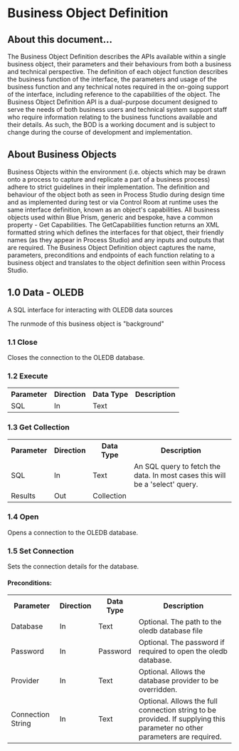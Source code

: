 <html xmlns="http://www.w3.org/TR/xhtml1/strict">
  <head>
  </head>
  <body>
    <h1>Business Object Definition</h1>
    <h2>About this document...</h2>
    <div>The Business Object Definition describes the APIs available within a single business object, their parameters and their behaviours from both a business and technical perspective. The definition of each object function describes the business function of the interface, the parameters and usage of the business function and any technical notes required in the on-going support of the interface, including reference to the capabilities of the object. The Business Object Definition API is a dual-purpose document designed to serve the needs of both business users and technical system support staff who require information relating to the business functions available and their details. As such, the BOD is a working document and is subject to change during the course of development and implementation.</div>
    <h2>About Business Objects</h2>
    <div>Business Objects within the environment (i.e. objects which may be drawn onto a process to capture and replicate a part of a business process) adhere to strict guidelines in their implementation. The definition and behaviour of the object both as seen in Process Studio during design time and as implemented during test or via Control Room at runtime uses the same interface definition, known as an object's capabilities. All business objects used within Blue Prism, generic and bespoke, have a common property - Get Capabilities. The GetCapabilities function returns an XML formatted string which defines the interfaces for that object, their friendly names (as they appear in Process Studio) and any inputs and outputs that are required. The Business Object Definition object captures the name, parameters, preconditions and endpoints of each function relating to a business object and translates to the object definition seen within Process Studio.</div>
    <h2>1.0 Data - OLEDB</h2>
    <div>A SQL interface for interacting with OLEDB data sources</div>
    <p>The runmode of this business object is "background"</p>
    <h3>1.1 Close</h3>
    <div>Closes the connection to the OLEDB database.</div>
    <h3>1.2 Execute</h3>
    <div />
    <table>
      <tr>
        <th>Parameter</th>
        <th>Direction</th>
        <th>Data Type</th>
        <th>Description</th>
      </tr>
      <tr>
        <td>SQL</td>
        <td>In</td>
        <td>Text</td>
        <td />
      </tr>
    </table>
    <h3>1.3 Get Collection</h3>
    <div />
    <table>
      <tr>
        <th>Parameter</th>
        <th>Direction</th>
        <th>Data Type</th>
        <th>Description</th>
      </tr>
      <tr>
        <td>SQL</td>
        <td>In</td>
        <td>Text</td>
        <td>An SQL query to fetch the data. In most cases this will be a 'select' query.</td>
      </tr>
      <tr>
        <td>Results</td>
        <td>Out</td>
        <td>Collection</td>
        <td />
      </tr>
    </table>
    <h3>1.4 Open</h3>
    <div>Opens a connection to the OLEDB database.</div>
    <h3>1.5 Set Connection</h3>
    <div>Sets the connection details for the database.</div>
    <h4>Preconditions:</h4>
    <div />
    <table>
      <tr>
        <th>Parameter</th>
        <th>Direction</th>
        <th>Data Type</th>
        <th>Description</th>
      </tr>
      <tr>
        <td>Database</td>
        <td>In</td>
        <td>Text</td>
        <td>Optional. The path to the oledb database file</td>
      </tr>
      <tr>
        <td>Password</td>
        <td>In</td>
        <td>Password</td>
        <td>Optional. The password if required to open the oledb database.</td>
      </tr>
      <tr>
        <td>Provider</td>
        <td>In</td>
        <td>Text</td>
        <td>Optional. Allows the database provider to be overridden.</td>
      </tr>
      <tr>
        <td>Connection String</td>
        <td>In</td>
        <td>Text</td>
        <td>Optional. Allows the full connection string to be provided. If supplying this parameter no other parameters are required.</td>
      </tr>
    </table>
  </body>
</html>
